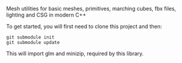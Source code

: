 Mesh utilities for basic meshes, primitives, marching cubes, fbx files, lighting and CSG in modern C++

To get started, you will first need to clone this project and then:

```
git submodule init
git submodule update
```

This will import glm and minizip, required by this library.

